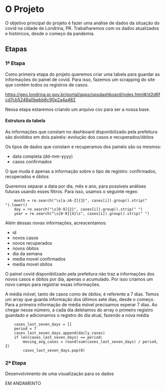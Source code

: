 # O Projeto
O objetivo principal do projeto é fazer uma análise de dados da situação do covid na cidade de Londrina, PR. Trabalharemos com os dados atualizados e históricos, desde o começo da pandemia.

## Etapas

### 1ª Etapa
Como primeira etapa do projeto queremos criar uma tabela para guardar as informações do painel de covid. Para isso, fazemos um scrapping do site que contém todos os registros de casos.

https://geo.londrina.pr.gov.br/portal/apps/opsdashboard/index.html#/d2d6fcd7cb5248a0bebb8c90e2a4a482

Nessa etapa estaremos criando um arquivo csv para ser a nossa base.

#### Estrutura da tabela
As informações que constam no dashboard disponibilizado pela prefeitura são divididos em dois painéis: evolução dos casos e recuperados/óbitos

Os tipos de dados que constam e recuperamos dos painéis são os mesmos:
* data completa (dd-mm-yyyy)
* casos confirmados

O que muda é apenas a informação sobre o tipo de registro: confirmados, recuperados e óbitos

Queremos separar a data por dia, mês e ano, para possíveis análises futuras usando esses filtros. Para isso, usamos o seguinte regex:

        month = re.search("\s[a-zA-Z]{3}", cases[i]).group().strip(" ").lower()
        day = re.search("\s[0-9]{2}", cases[i]).group().strip(" ")
        year = re.search("\s[0-9]{4}\s", cases[i]).group().strip(" ")
        

Além dessas novas informações, acrescentamos:
* id
* novos casos
* novos recuperados
* novos óbitos
* dia da semana
* media movel confirmados
* media movel obitos

O painel covid disponibilizado pela prefeitura não traz a informações dos novos casos e óbitos por dia, apenas o acumulado. Por isso criamos um novo campo para registrar essas informações.

A média móvel, tanto de casos como de óbitos, é referente a 7 dias. Temos um array que guarda informação dos últimos sete dias, desde o começo.
Para a primeira informação de média móvel precisamos esperar 7 dias. Ao chegar nesse número, a cada dia deletamos do array o primeiro registro guardado e adicionamos o registro do dia atual, fazendo a nova média

        cases_last_seven_days = []
        period = 7
        cases_last_seven_days.append(daily_cases)
        if len(cases_last_seven_days) == period:
            moving_avg_cases = round(sum(cases_last_seven_days) / period, 2)
            cases_last_seven_days.pop(0)
            


### 2ª Etapa
Desenvolvimento de uma visualização para os dados

EM ANDAMENTO
